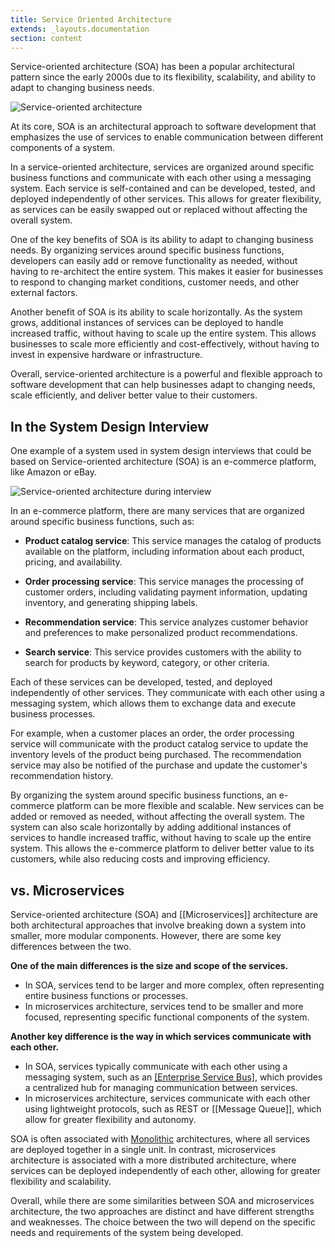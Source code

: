```yaml
---
title: Service Oriented Architecture
extends: _layouts.documentation
section: content
---
```


Service-oriented architecture (SOA) has been a popular architectural pattern since the early 2000s due to its flexibility, scalability, and ability to adapt to changing business needs. 

![Service-oriented architecture](/assets/images/architecture-patterns/service-oriented-architecture.png "Service-oriented architecture")

At its core, SOA is an architectural approach to software development that emphasizes the use of services to enable communication between different components of a system.

In a service-oriented architecture, services are organized around specific business functions and communicate with each other using a messaging system. Each service is self-contained and can be developed, tested, and deployed independently of other services. This allows for greater flexibility, as services can be easily swapped out or replaced without affecting the overall system.

One of the key benefits of SOA is its ability to adapt to changing business needs. By organizing services around specific business functions, developers can easily add or remove functionality as needed, without having to re-architect the entire system. This makes it easier for businesses to respond to changing market conditions, customer needs, and other external factors.

Another benefit of SOA is its ability to scale horizontally. As the system grows, additional instances of services can be deployed to handle increased traffic, without having to scale up the entire system. This allows businesses to scale more efficiently and cost-effectively, without having to invest in expensive hardware or infrastructure.

Overall, service-oriented architecture is a powerful and flexible approach to software development that can help businesses adapt to changing needs, scale efficiently, and deliver better value to their customers.

## In the System Design Interview  

One example of a system used in system design interviews that could be based on Service-oriented architecture (SOA) is an e-commerce platform, like Amazon or eBay.

![Service-oriented architecture during interview](/assets/images/architecture-patterns/service-oriented-architecture-during-interview.png "Service-oriented architecture during interview")


In an e-commerce platform, there are many services that are organized around specific business functions, such as:

- **Product catalog service**: This service manages the catalog of products available on the platform, including information about each product, pricing, and availability.
    
- **Order processing service**: This service manages the processing of customer orders, including validating payment information, updating inventory, and generating shipping labels.
    
- **Recommendation service**: This service analyzes customer behavior and preferences to make personalized product recommendations.
    
- **Search service**: This service provides customers with the ability to search for products by keyword, category, or other criteria.
    
Each of these services can be developed, tested, and deployed independently of other services. They communicate with each other using a messaging system, which allows them to exchange data and execute business processes.

For example, when a customer places an order, the order processing service will communicate with the product catalog service to update the inventory levels of the product being purchased. The recommendation service may also be notified of the purchase and update the customer's recommendation history.

By organizing the system around specific business functions, an e-commerce platform can be more flexible and scalable. New services can be added or removed as needed, without affecting the overall system. The system can also scale horizontally by adding additional instances of services to handle increased traffic, without having to scale up the entire system. This allows the e-commerce platform to deliver better value to its customers, while also reducing costs and improving efficiency.

## vs. Microservices 

Service-oriented architecture (SOA) and [[Microservices]] architecture are both architectural approaches that involve breaking down a system into smaller, more modular components. However, there are some key differences between the two.

**One of the main differences is the size and scope of the services.** 

- In SOA, services tend to be larger and more complex, often representing entire business functions or processes. 
- In microservices architecture, services tend to be smaller and more focused, representing specific functional components of the system.

**Another key difference is the way in which services communicate with each other.** 

- In SOA, services typically communicate with each other using a messaging system, such as an [[Enterprise Service Bus]](ESB), which provides a centralized hub for managing communication between services. 
- In microservices architecture, services communicate with each other using lightweight protocols, such as REST or [[Message Queue]], which allow for greater flexibility and autonomy.

SOA is often associated with [Monolithic](/architecture-patterns/monolithic-architecture) architectures, where all services are deployed together in a single unit. In contrast, microservices architecture is associated with a more distributed architecture, where services can be deployed independently of each other, allowing for greater flexibility and scalability.

Overall, while there are some similarities between SOA and microservices architecture, the two approaches are distinct and have different strengths and weaknesses. The choice between the two will depend on the specific needs and requirements of the system being developed.



